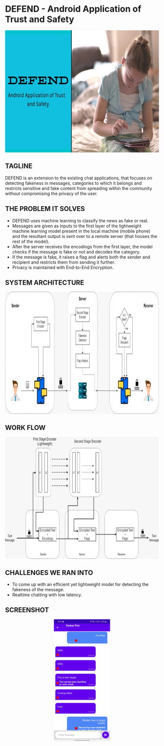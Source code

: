 # DEFEND - Android Application of Trust and Safety

<p align="center">
<img src="https://github.com/pranav1152/DEFEND/blob/main/Images/DEFEND.jpg" height="400">
</p>

## TAGLINE
DEFEND is an extension to the existing chat applications, that focuses on detecting fakeness in messages, categories to which it belongs and restricts sensitive and fake content from spreading within the community without compromising the privacy of the user.

## THE PROBLEM IT SOLVES
<ul>
<li>DEFEND uses machine learning to classify the news as fake or real.</li>
<li>Messages are given as inputs to the first layer of the lightweight machine learning model present in the local machine (mobile phone) and the resultant output is sent over to a remote server (that houses the rest of the model). </li>
<li>After the server receives the encodings from the first layer, the model checks if the message is fake or not and decodes the category. </li>
<li>If the message is fake, it raises a flag and alerts both the sender and recipient and restricts them from sending it further. </li>
<li>Privacy is maintained with End-to-End Encryption. </li>
</ul>

## SYSTEM ARCHITECTURE
<p align="center">
<img src="https://github.com/pranav1152/DEFEND/blob/main/Images/System%20Architecture.jpeg" height="400">
</p>

## WORK FLOW
<p align="center">
<img src="https://github.com/pranav1152/DEFEND/blob/main/Images/Workflow.jpeg" height="400">
</p>

## CHALLENGES WE RAN INTO
<ul>
<li>To come up with an efficient yet lightweight model for detecting the fakeness of the message. </li>
<li>Realtime chatting with low latency.</li>
</ul>

## SCREENSHOT
<p align="center">
<img src="https://github.com/pranav1152/DEFEND/blob/main/Images/Output1.jpeg" height="400">
</p>
